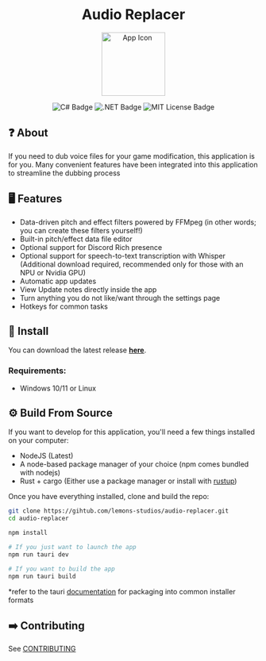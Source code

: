 <!--suppress ALL -->
<h1 align="center">Audio Replacer</h1>

<p align="center">
<img alt="App Icon" src="https://raw.githubusercontent.com/lemons-studios/audio-replacer/refs/heads/main/Assets/AppIcon.ico" width="128">
</p>

<p align="center">
  <img src="https://img.shields.io/badge/c%23-%23239120.svg?style=for-the-badge&logo=csharp&logoColor=white" alt="C# Badge">
  <img src="https://img.shields.io/badge/.NET-5C2D91?style=for-the-badge&logo=.net&logoColor=white" alt=".NET Badge">
  <img src="https://img.shields.io/badge/MIT-green?style=for-the-badge" alt="MIT License Badge">
</p>

## ❓ About
If you need to dub voice files for your game modification, this application is for you. Many convenient features have been integrated into this application to streamline the dubbing process

## 🖥️ Features
- Data-driven pitch and effect filters powered by FFMpeg (in other words; you can create these filters yourself!)
- Built-in pitch/effect data file editor
- Optional support for Discord Rich presence
- Optional support for speech-to-text transcription with Whisper (Additional download required, recommended only for those with an NPU or Nvidia GPU)
- Automatic app updates
- View Update notes directly inside the app
- Turn anything you do not like/want through the settings page
- Hotkeys for common tasks
  
## 💾 Install
You can download the latest release [**here**](https://github.com/lemons-studios/audio-replacer/releases/latest).
### Requirements:
- Windows 10/11 or Linux

## ⚙️ Build From Source
If you want to develop for this application, you'll need a few things installed on your computer:
- NodeJS (Latest)
- A node-based package manager of your choice (npm comes bundled with nodejs)
- Rust + cargo (Either use a package manager or install with [rustup](https://rustup.rs/))

Once you have everything installed, clone and build the repo:
```bash
git clone https://gihtub.com/lemons-studios/audio-replacer.git
cd audio-replacer

npm install

# If you just want to launch the app
npm run tauri dev

# If you want to build the app
npm run tauri build
```
*refer to the tauri [documentation](https://tauri.app/distribute) for packaging into common installer formats 

## ➡️ Contributing
See [CONTRIBUTING](https://github.com/lemons-studios/audio-replacer/blob/main/CONTRIBUTING.md)

